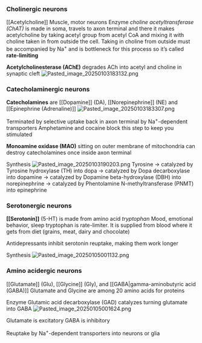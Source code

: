 ### Cholinergic neurons

[[Acetylcholine]]
Muscle, motor neurons
Enzyme *choline acetyltransferase (ChAT)* is made in soma, travels to axon terminal and there it makes acetylcholine by taking acetyl group from acetyl CoA and mixing it with choline taken in from outside the cell.
Taking in choline from outside must be accompanied by Na<sup>+</sup> and is bottleneck for this process so it’s called **rate-limiting**

**Acetylcholinesterase (AChE)** degrades ACh into acetyl and choline in synaptic cleft
![Pasted_image_20250103183132.png](pasted_image_20250103183132.png)

### Catecholaminergic neurons

**Catecholamines** are [[Dopamine]] (DA), [[Norepinephrine]] (NE) and [[Epinephrine (Adrenaline)]]
![Pasted_image_20250103183307.png](pasted_image_20250103183307.png)

Terminated by selective uptake back in axon terminal by Na<sup>+</sup>-dependent transporters
Amphetamine and cocaine block this step to keep you stimulated

**Monoamine oxidase (MAO)** sitting on outer membrane of mitochondria can destroy catecholamines once inside axon terminal

Synthesis
![Pasted_image_20250103190203.png](pasted_image_20250103190203.png)
Tyrosine -> catalyzed by Tyrosine hydroxylase (TH) into dopa -> catalyzed by Dopa decarboxylase into dopamine -> catalyzed by Dopamine beta-hydroxylase (DBH) into norepinephrine -> catalyzed by Phentolamine N-methyltransferase (PNMT) into epinephrine

### Serotonergic neurons

**[[Serotonin]]** (5-HT) is made from amino acid *tryptophan*
Mood, emotional behavior, sleep
tryptophan is rate-limiter. It is supplied from blood where it gets from diet (grains, meat, dairy and chocolate)

Antidepressants inhibit serotonin reuptake, making them work longer

Synthesis
![Pasted_image_20250105001132.png](pasted_image_20250105001132.png)

### Amino acidergic neurons

[[Glutamate]] (Glu), [[Glycine]] (Gly), and [[GABA|gamma-aminobutyric acid (GABA)]]
Glutamate and Glycine are among 20 amino acids for proteins

Enzyme Glutamic acid decarboxylase (GAD) catalyzes turning glutamate into GABA
![Pasted_image_20250105001624.png](pasted_image_20250105001624.png)

Glutamate is excitatory
GABA is inhibitory

Reuptake by Na<sup>+</sup>-dependent transporters into neurons or glia
